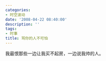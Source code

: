 ```yaml
---
categories:
- 时空波动
date: '2008-04-22 08:40:00'
description: ''
tags:
- 时事
title: 骂你的人不可怕
---
```

  
  
我最恨那些一边让我买不起房，一边说我帅的人。  
  
  
   
